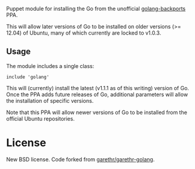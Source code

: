 Puppet module for installing the Go from the unofficial [golang-backports](https://launchpad.net/~james-page/+archive/golang-backports) PPA.

This will allow later versions of Go to be installed on older versions (>= 12.04) of Ubuntu, many of which currently are locked to v1.0.3.

## Usage

The module includes a single class:

    include 'golang'

This will (currently) install the latest (v1.1.1 as of this writing) version of Go. Once the PPA adds future releases of Go, additional parameters will allow the installation of specific versions.

Note that this PPA will allow newer versions of Go to be installed from the official Ubuntu repositories.

# License

New BSD license. Code forked from [garethr/garethr-golang](https://github.com/garethr/garethr-golang).